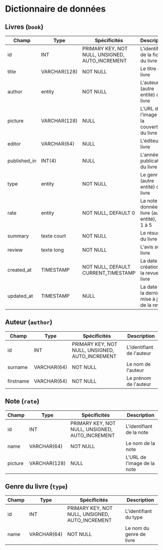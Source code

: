 # Dictionnaire de données

## Livres (`book`)

|Champ|Type|Spécificités|Description|
|-|-|-|-|
|id|INT|PRIMARY KEY, NOT NULL, UNSIGNED, AUTO_INCREMENT|L'identifiant de la fiche du livre|
|title|VARCHAR(128)|NOT NULL|Le titre du livre|
|author|entity|NOT NULL|L'auteur (autre entité) du livre|
|picture|VARCHAR(128)|NULL|L'URL de l'image de la couverture du livre|
|editor|VARCHAR(64)|NULL|L'éditeur du livre|
|published_in|INT(4)|NULL|L'année de publication du livre|
|type|entity|NOT NULL|Le genre (autre entité) du livre|
|rate|entity|NOT NULL, DEFAULT 0|La note donnée au livre (autre entité), de 1 à 5|
|summary|texte court|NOT NULL|Le résumé du livre|
|review|texte long|NOT NULL|L'avis sur le livre|
|created_at|TIMESTAMP|NOT NULL, DEFAULT CURRENT_TIMESTAMP|La date de création de la revue du livre|
|updated_at|TIMESTAMP|NULL|La date de la dernière mise à jour de la revue|

## Auteur (`author`)

|Champ|Type|Spécificités|Description|
|-|-|-|-|
|id|INT|PRIMARY KEY, NOT NULL, UNSIGNED, AUTO_INCREMENT|L'identifiant de l'auteur|
|surname|VARCHAR(64)|NOT NULL|Le nom de l'auteur|
|firstname|VARCHAR(64)|NOT NULL|Le prénom de l'auteur|


## Note (`rate`)

|Champ|Type|Spécificités|Description|
|-|-|-|-|
|id|INT|PRIMARY KEY, NOT NULL, UNSIGNED, AUTO_INCREMENT|L'identifiant de la note|
|name|VARCHAR(64)|NOT NULL|Le nom de la note|
|picture|VARCHAR(128)|NULL|L'URL de l'image de la note|


## Genre du livre (`type`)

|Champ|Type|Spécificités|Description|
|-|-|-|-|
|id|INT|PRIMARY KEY, NOT NULL, UNSIGNED, AUTO_INCREMENT|L'identifiant du type|
|name|VARCHAR(64)|NOT NULL|Le nom du genre de livre|
